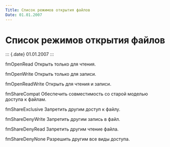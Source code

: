 ```yaml
---
Title: Список режимов открытия файлов
Date: 01.01.2007
---
```



Список режимов открытия файлов
==============================

::: {.date}
01.01.2007
:::

fmOpenRead                Открыть только для чтения.        

fmOpenWrite                Открыть только для записи.        

fmOpenReadWrite        Открыть для чтения и записи.        

fmShareCompat        Обеспечить совместимость со старой моделью доступа
к файлам.        

fmShareExclusive        Запретить другим доступ к файлу.        

fmShareDenyWrite        Запретить другим запись в файл.        

fmShareDenyRead        Запретить другим чтение файла.        

fmShareDenyNone        Разрешить другим все виды доступа.        

